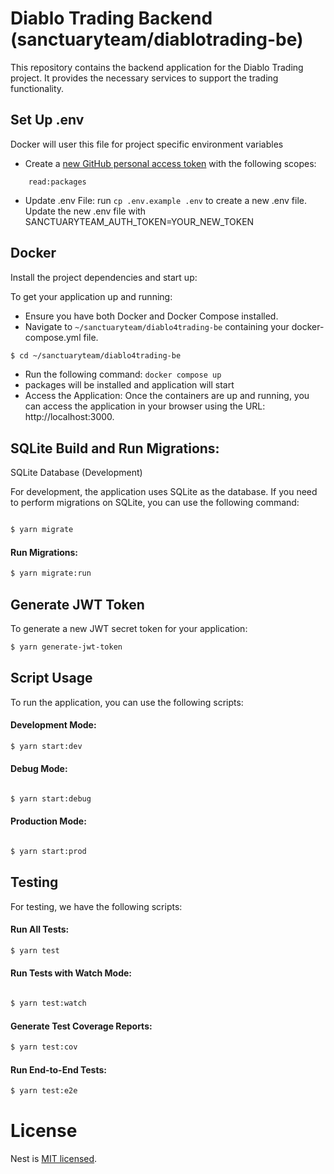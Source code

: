 # Diablo Trading Backend (sanctuaryteam/diablotrading-be)

This repository contains the backend application for the Diablo Trading project. It provides the necessary services to support the trading functionality.

## Set Up .env
Docker will user this file for project specific environment variables
- Create a [new GitHub personal access token](https://github.com/settings/tokens/new) with the following scopes:
```
    read:packages
```

- Update .env File:  run `cp .env.example .env` to create a new .env file. Update the new .env file with SANCTUARYTEAM_AUTH_TOKEN=YOUR_NEW_TOKEN

## Docker
Install the project dependencies and start up:

To get your application up and running:
- Ensure you have both Docker and Docker Compose installed.
- Navigate to `~/sanctuaryteam/diablo4trading-be` containing your docker-compose.yml file.
```bash
$ cd ~/sanctuaryteam/diablo4trading-be
```
- Run the following command: `docker compose up`
- packages will be installed and application will start
- Access the Application: Once the containers are up and running, you can access the application in your browser using the URL: http://localhost:3000.

## SQLite Build and Run Migrations:
SQLite Database (Development)

For development, the application uses SQLite as the database. If you need to perform migrations on SQLite, you can use the following command:

```bash

$ yarn migrate
```

#### Run Migrations:

```bash
$ yarn migrate:run
```

## Generate JWT Token
To generate a new JWT secret token for your application:

```bash
$ yarn generate-jwt-token
```

## Script Usage

To run the application, you can use the following scripts:

#### Development Mode:
```bash
$ yarn start:dev
```

#### Debug Mode:

```bash

$ yarn start:debug
```

#### Production Mode:

```bash

$ yarn start:prod
```

## Testing

For testing, we have the following scripts:

#### Run All Tests:

```bash
$ yarn test
```

#### Run Tests with Watch Mode:

```bash

$ yarn test:watch
```

#### Generate Test Coverage Reports:

```bash
$ yarn test:cov
```

#### Run End-to-End Tests:

```bash
$ yarn test:e2e
```

# License

Nest is [MIT licensed](LICENSE).

